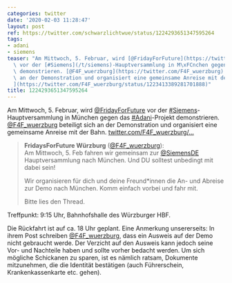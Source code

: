 ```yaml
---
categories: twitter
date: '2020-02-03 11:28:47'
layout: post
ref: https://twitter.com/schwarzlichtwue/status/1224293651347595264
tags:
- adani
- siemens
teaser: "Am Mittwoch, 5. Februar, wird [@FridayForFuture](https://twitter.com/FridayForFuture)\
  \ vor der [#Siemens](/t/siemens)-Hauptversammlung in M\xFCnchen gegen das [#Adani](/t/adani)-Projekt\
  \ demonstrieren. [@F4F_wuerzburg](https://twitter.com/F4F_wuerzburg) beteiligt sich\
  \ an der Demonstration und organisiert eine gemeinsame Anreise mit der Bahn. [twitter.com/F4F_wuerzburg/\u2026\
  ](https://twitter.com/F4F_wuerzburg/status/1223413389281701888)"
title: 1224293651347595264
---
```

Am Mittwoch, 5. Februar, wird [@FridayForFuture](https://twitter.com/FridayForFuture) vor der [#Siemens](/t/siemens)-Hauptversammlung in München gegen das [#Adani](/t/adani)-Projekt demonstrieren. [@F4F_wuerzburg](https://twitter.com/F4F_wuerzburg) beteiligt sich an der Demonstration und organisiert eine gemeinsame Anreise mit der Bahn. [twitter.com/F4F_wuerzburg/…](https://twitter.com/F4F_wuerzburg/status/1223413389281701888)
> <b>FridaysForFuture Würzburg</b> ([@F4F_wuerzburg](https://twitter.com/F4F_wuerzburg)):  
>Am Mittwoch, 5. Feb fahren wir gemeinsam zur [@SiemensDE](https://twitter.com/SiemensDE) Hauptversammlung nach München. Und DU solltest unbedingt mit dabei sein!  
>  
>Wir organisieren für dich und deine Freund\*innen die An- und Abreise zur Demo nach München. Komm einfach vorbei und fahr mit.   
>  
>  
>  
>Bitte lies den Thread.   


Treffpunkt: 9:15 Uhr, Bahnhofshalle des Würzburger HBF.

Die Rückfahrt ist auf ca. 18 Uhr geplant.
Eine Anmerkung unsererseits: In ihrem Post schreiben [@F4F_wuerzburg](https://twitter.com/F4F_wuerzburg), dass ein Ausweis auf der Demo nicht gebraucht werde. Der Verzicht auf den Ausweis kann jedoch seine Vor- und Nachteile haben und sollte vorher bedacht werden.
Um sich mögliche Schickanen zu sparen, ist es nämlich ratsam, Dokumente mitzunehmen, die die Identität bestätigen (auch Führerschein, Krankenkassenkarte etc. gehen).